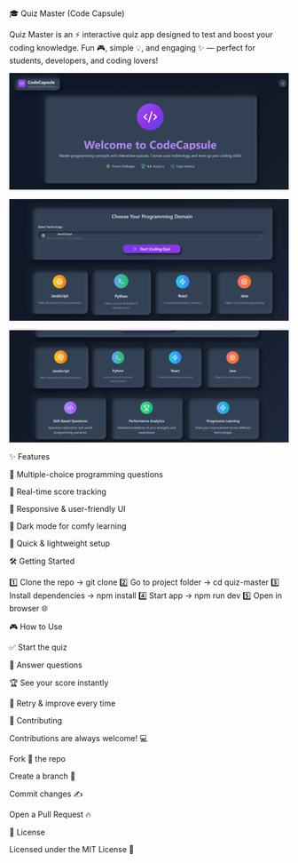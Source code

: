 🎓 Quiz Master (Code Capsule)


Quiz Master is an ⚡ interactive quiz app designed to test and boost your coding knowledge.
Fun 🎮, simple 💡, and engaging ✨ — perfect for students, developers, and coding lovers!

![image alt](https://github.com/HimaleePatil/QuizMaster/blob/main/Screenshot%202025-09-18%20165342.png?raw=true)

![image alt](https://github.com/HimaleePatil/QuizMaster/blob/main/Screenshot%202025-09-18%20165410.png?raw=true)

![image alt](https://github.com/HimaleePatil/QuizMaster/blob/main/Screenshot%202025-09-18%20165442.png?raw=true)

✨ Features

🧩 Multiple-choice programming questions

🎯 Real-time score tracking

📱 Responsive & user-friendly UI

🌙 Dark mode for comfy learning

🚀 Quick & lightweight setup

🛠 Getting Started

1️⃣ Clone the repo → git clone <your-repo-url>
2️⃣ Go to project folder → cd quiz-master
3️⃣ Install dependencies → npm install
4️⃣ Start app → npm run dev
5️⃣ Open in browser 🌐

🎮 How to Use

✅ Start the quiz

🤔 Answer questions

🏆 See your score instantly

🔄 Retry & improve every time

🤝 Contributing

Contributions are always welcome! 💻

Fork 🍴 the repo

Create a branch 🌿

Commit changes ✍️

Open a Pull Request 🔥

📜 License

Licensed under the MIT License 📄
